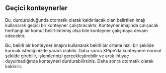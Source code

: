 ## Geçici konteynerler

Bu, durdurulduğunda otomatik olarak kaldırılacak olan belirtilen imajı kullanarak geçici bir konteyner çalıştıracaktır. Konteyner imajında çalışacak herhangi bir komut belirtilmemiş olsa bile konteyner çalışmaya devam edecektir.

Bu, belirli bir konteyner imajını kullanarak belirli bir ortamı hızlı bir şekilde kurmak istediğinizde yararlı olabilir. Daha sonra XPipe'da konteynere normal şekilde girebilir, işlemlerinizi gerçekleştirebilir ve artık ihtiyaç duyulmadığında konteyneri durdurabilirsiniz. Daha sonra otomatik olarak kaldırılır.